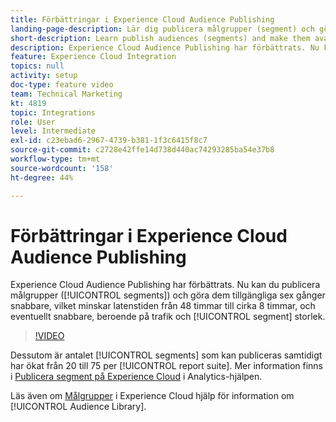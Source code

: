 ```yaml
---
title: Förbättringar i Experience Cloud Audience Publishing
landing-page-description: Lär dig publicera målgrupper (segment) och gör dem tillgängliga snabbare än någonsin.
short-description: Learn publish audiences (segments) and make them available faster than ever.
description: Experience Cloud Audience Publishing har förbättrats. Nu kan du publicera målgrupper (segment) och göra dem tillgängliga sex gånger snabbare, vilket minskar den aktuella latenstiden från 48 timmar till ungefär 8 timmar, och eventuellt snabbare, beroende på trafik och segmentstorlek.
feature: Experience Cloud Integration
topics: null
activity: setup
doc-type: feature video
team: Technical Marketing
kt: 4819
topic: Integrations
role: User
level: Intermediate
exl-id: c23ebad6-2967-4739-b381-1f3c6415f8c7
source-git-commit: c2728e42ffe14d738d440ac74293285ba54e37b8
workflow-type: tm+mt
source-wordcount: '158'
ht-degree: 44%

---
```


# Förbättringar i Experience Cloud Audience Publishing

Experience Cloud Audience Publishing har förbättrats. Nu kan du publicera målgrupper ([!UICONTROL segments]) och göra dem tillgängliga sex gånger snabbare, vilket minskar latenstiden från 48 timmar till cirka 8 timmar, och eventuellt snabbare, beroende på trafik och [!UICONTROL segment] storlek.

>[!VIDEO](https://video.tv.adobe.com/v/32842/?quality=12&learn=on)

Dessutom är antalet [!UICONTROL segments] som kan publiceras samtidigt har ökat från 20 till 75 per [!UICONTROL report suite].
Mer information finns i [Publicera segment på Experience Cloud](https://experienceleague.adobe.com/docs/analytics/components/segmentation/segmentation-workflow/seg-publish.html) i Analytics-hjälpen.

Läs även om [Målgrupper](https://experienceleague.adobe.com/docs/core-services/interface/audiences/audience-library.html) i Experience Cloud hjälp för information om [!UICONTROL Audience Library].
